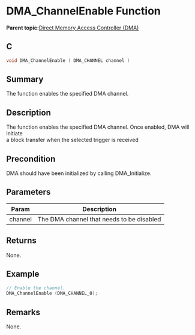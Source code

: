 # DMA\_ChannelEnable Function

**Parent topic:**[Direct Memory Access Controller \(DMA\)](GUID-FC435976-A639-435D-9C8F-0A08C3D59195.md)

## C

```c
void DMA_ChannelEnable ( DMA_CHANNEL channel )
```

## Summary

The function enables the specified DMA channel.

## Description

The function enables the specified DMA channel. Once enabled, DMA will initiate<br />a block transfer when the selected trigger is received

## Precondition

DMA should have been initialized by calling DMA\_Initialize.

## Parameters

|Param|Description|
|-----|-----------|
|channel|The DMA channel that needs to be disabled|

## Returns

None.

## Example

```c
// Enable the channel.
DMA_ChannelEnable (DMA_CHANNEL_0);
```

## Remarks

None.

